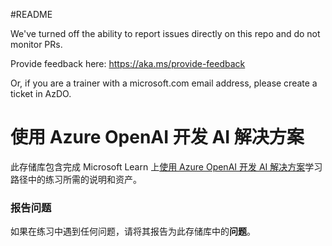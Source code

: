 #README

We've turned off the ability to report issues directly on this repo and do not monitor PRs.

Provide feedback here: https://aka.ms/provide-feedback

Or, if you are a trainer with a microsoft.com email address, please create a ticket in AzDO.

# 使用 Azure OpenAI 开发 AI 解决方案

此存储库包含完成 Microsoft Learn 上[使用 Azure OpenAI 开发 AI 解决方案](https://learn.microsoft.com/training/paths/develop-ai-solutions-azure-openai/)学习路径中的练习所需的说明和资产。

### 报告问题

如果在练习中遇到任何问题，请将其报告为此存储库中的**问题**。
